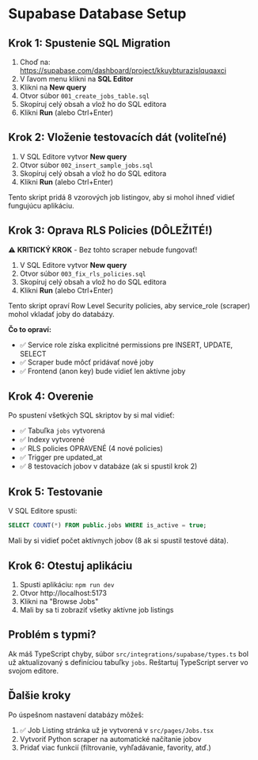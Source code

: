 # Supabase Database Setup

## Krok 1: Spustenie SQL Migration

1. Choď na: https://supabase.com/dashboard/project/kkuybturazislquqaxci
2. V ľavom menu klikni na **SQL Editor**
3. Klikni na **New query**
4. Otvor súbor `001_create_jobs_table.sql`
5. Skopíruj celý obsah a vlož ho do SQL editora
6. Klikni **Run** (alebo Ctrl+Enter)

## Krok 2: Vloženie testovacích dát (voliteľné)

1. V SQL Editore vytvor **New query**
2. Otvor súbor `002_insert_sample_jobs.sql`
3. Skopíruj celý obsah a vlož ho do SQL editora
4. Klikni **Run** (alebo Ctrl+Enter)

Tento skript pridá 8 vzorových job listingov, aby si mohol ihneď vidieť fungujúcu aplikáciu.

## Krok 3: Oprava RLS Policies (DÔLEŽITÉ!)

⚠️ **KRITICKÝ KROK** - Bez tohto scraper nebude fungovať!

1. V SQL Editore vytvor **New query**
2. Otvor súbor `003_fix_rls_policies.sql`
3. Skopíruj celý obsah a vlož ho do SQL editora
4. Klikni **Run** (alebo Ctrl+Enter)

Tento skript opraví Row Level Security policies, aby service_role (scraper) mohol vkladať joby do databázy.

**Čo to opraví:**
- ✅ Service role získa explicitné permissions pre INSERT, UPDATE, SELECT
- ✅ Scraper bude môcť pridávať nové joby
- ✅ Frontend (anon key) bude vidieť len aktívne joby

## Krok 4: Overenie

Po spustení všetkých SQL skriptov by si mal vidieť:
- ✅ Tabuľka `jobs` vytvorená
- ✅ Indexy vytvorené
- ✅ RLS policies OPRAVENÉ (4 nové policies)
- ✅ Trigger pre updated_at
- ✅ 8 testovacích jobov v databáze (ak si spustil krok 2)

## Krok 5: Testovanie

V SQL Editore spusti:
```sql
SELECT COUNT(*) FROM public.jobs WHERE is_active = true;
```

Mali by si vidieť počet aktívnych jobov (8 ak si spustil testové dáta).

## Krok 6: Otestuj aplikáciu

1. Spusti aplikáciu: `npm run dev`
2. Otvor http://localhost:5173
3. Klikni na "Browse Jobs"
4. Mali by sa ti zobraziť všetky aktívne job listings

## Problém s typmi?

Ak máš TypeScript chyby, súbor `src/integrations/supabase/types.ts` bol už aktualizovaný s definíciou tabuľky `jobs`. Reštartuj TypeScript server vo svojom editore.

## Ďalšie kroky

Po úspešnom nastavení databázy môžeš:
1. ✅ Job Listing stránka už je vytvorená v `src/pages/Jobs.tsx`
2. Vytvoriť Python scraper na automatické načítanie jobov
3. Pridať viac funkcií (filtrovanie, vyhľadávanie, favority, atď.)
